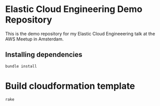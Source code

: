 # Elastic Cloud Engineering Demo Repository

This is the demo repository for my Elastic Cloud Engineeering talk at the AWS Meetup in Amsterdam.

## Installing dependencies

`bundle install`

# Build cloudformation template

`rake`

